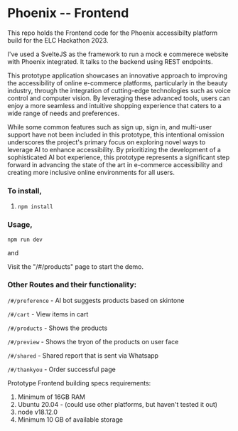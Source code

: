 # Phoenix -- Frontend

This repo holds the Frontend code for the Phoenix accessibilty platform build for the ELC Hackathon 2023.

I've used a SvelteJS as the framework to run a mock e commerece website with Phoenix integrated. It talks to the backend using REST endpoints.

This prototype application showcases an innovative approach to improving the accessibility of online e-commerce platforms, particularly in the beauty industry, through the integration of cutting-edge technologies such as voice control and computer vision. By leveraging these advanced tools, users can enjoy a more seamless and intuitive shopping experience that caters to a wide range of needs and preferences.

While some common features such as sign up, sign in, and multi-user support have not been included in this prototype, this intentional omission underscores the project's primary focus on exploring novel ways to leverage AI to enhance accessibility. By prioritizing the development of a sophisticated AI bot experience, this prototype represents a significant step forward in advancing the state of the art in e-commerce accessibility and creating more inclusive online environments for all users.

### To install,

1. `npm install`

### Usage,

`npm run dev`

and

Visit the "/#/products" page to start the demo.

### Other Routes and their functionality:

`/#/preference` - AI bot suggests products based on skintone

`/#/cart` - View items in cart

`/#/products` - Shows the products

`/#/preview` - Shows the tryon of the products on user face

`/#/shared` - Shared report that is sent via Whatsapp

`/#/thankyou` - Order successful page

Prototype Frontend building specs requirements:

1. Minimum of 16GB RAM
2. Ubuntu 20.04 - (could use other platforms, but haven't tested it out)
3. node v18.12.0
4. Minimum 10 GB of available storage
